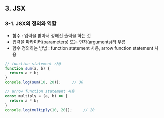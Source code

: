 ## 3. JSX   
### 3-1. JSX의 정의와 역할   
- 함수 : 입력을 받아서 정해진 출력을 하는 것   
- 입력을 파라미터(parameters) 또는 인자(arguments)라 부름   
- 함수 정의하는 방법 : function statement 사용, arrow function statement 사용   
``` javascript
// function statement 사용
function sum(a, b) {
  return a + b;
}
console.log(sum(10, 20));     // 30

// arrow function statement 사용
const multiply = (a, b) => {
  return a * b;
}
console.log(multiply(10, 20));     // 20
```
<br>